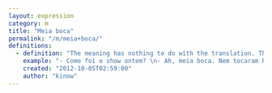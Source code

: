 ```yaml
---
layout: expression
category: m
title: "Meia boca"
permalink: "/m/meia+boca/"
definitions:
  - definition: "The meaning has nothing to do with the translation. The translation is \"half mouth\" and the meaning is \"more or less\", but in a pejorative way."
    example: "- Como foi o show ontem? \n- Ah, meia boca. Nem tocaram Raul."
    created: "2012-10-05T02:59:00"
    author: "kinow"
---
```

